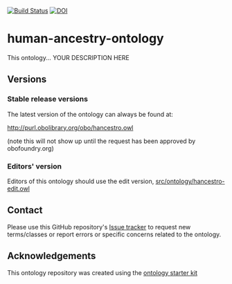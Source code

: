[![Build Status](https://travis-ci.org/daniwelter/human-ancestry-ontology.svg?branch=master)](https://travis-ci.org/daniwelter/human-ancestry-ontology)
[![DOI](https://zenodo.org/badge/13996/daniwelter/human-ancestry-ontology.svg)](https://zenodo.org/badge/latestdoi/13996/daniwelter/human-ancestry-ontology)

# human-ancestry-ontology

This ontology... YOUR DESCRIPTION HERE

## Versions

### Stable release versions

The latest version of the ontology can always be found at:

http://purl.obolibrary.org/obo/hancestro.owl

(note this will not show up until the request has been approved by obofoundry.org)

### Editors' version

Editors of this ontology should use the edit version, [src/ontology/hancestro-edit.owl](src/ontology/hancestro-edit.owl)

## Contact

Please use this GitHub repository's [Issue tracker](https://github.com/daniwelter/human-ancestry-ontology/issues) to request new terms/classes or report errors or specific concerns related to the ontology.

## Acknowledgements

This ontology repository was created using the [ontology starter kit](https://github.com/INCATools/ontology-starter-kit)
